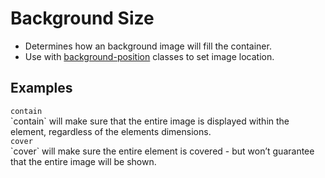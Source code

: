 # Background Size

- Determines how an background image will fill the container.
- Use with [background-position](#background-position) classes to set image location.

## Examples

<div class="pa3 ba b--gray-300">
    <div class="row">
        <div class="col s:w-1/2 mb3 s:mb0">
            <div class="h4 contain ba b--gray" style="background-image:url(https://placebear.com/420/320?image=2);background-repeat:no-repeat"></div>
            <code class="mt1 clipboard">contain</code>
            <div class-"tp-body-2">`contain` will make sure that the entire image is displayed within the element, regardless of the elements dimensions.</div>
        </div>
        <div class="col s:w-1/2">
            <div class="h4 cover ba b--gray" style="background-image:url(https://placebear.com/420/320?image=2);background-repeat:no-repeat"></div>
            <code class="mt1 clipboard">cover</code>
            <div class-"tp-body-2">`cover` will make sure the entire element is covered - but won’t guarantee that the entire image will be shown.</div>
        </div>
    </div>
</div>